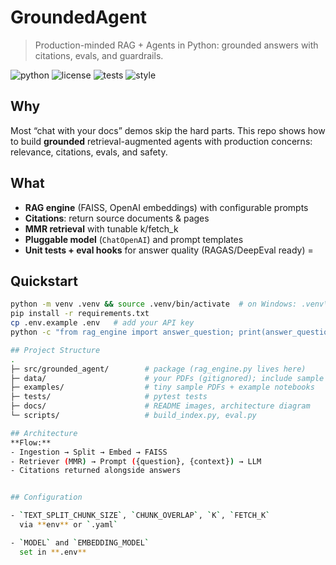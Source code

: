 # GroundedAgent
> Production-minded RAG + Agents in Python: grounded answers with citations, evals, and guardrails.

![python](https://img.shields.io/badge/Python-3.11+-blue)
![license](https://img.shields.io/badge/license-MIT-green)
![tests](https://img.shields.io/badge/tests-passing-brightgreen)
![style](https://img.shields.io/badge/style-ruff%20%7C%20black-black)

## Why
Most “chat with your docs” demos skip the hard parts. This repo shows how to build **grounded** retrieval-augmented agents with production concerns: relevance, citations, evals, and safety.

## What
- **RAG engine** (FAISS, OpenAI embeddings) with configurable prompts
- **Citations**: return source documents & pages
- **MMR retrieval** with tunable k/fetch_k
- **Pluggable model** (`ChatOpenAI`) and prompt templates
- **Unit tests + eval hooks** for answer quality (RAGAS/DeepEval ready)
=

## Quickstart
```bash
python -m venv .venv && source .venv/bin/activate  # on Windows: .venv\Scripts\activate
pip install -r requirements.txt
cp .env.example .env   # add your API key
python -c "from rag_engine import answer_question; print(answer_question('What is zero trust?'))"

## Project Structure
.
├─ src/grounded_agent/        # package (rag_engine.py lives here)
├─ data/                      # your PDFs (gitignored); include sample in examples/
├─ examples/                  # tiny sample PDFs + example notebooks
├─ tests/                     # pytest tests
├─ docs/                      # README images, architecture diagram
└─ scripts/                   # build_index.py, eval.py

## Architecture
**Flow:**
- Ingestion → Split → Embed → FAISS  
- Retriever (MMR) → Prompt ({question}, {context}) → LLM  
- Citations returned alongside answers


## Configuration

- `TEXT_SPLIT_CHUNK_SIZE`, `CHUNK_OVERLAP`, `K`, `FETCH_K`  
  via **env** or `.yaml`  

- `MODEL` and `EMBEDDING_MODEL`  
  set in **.env**

